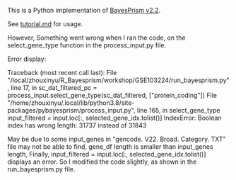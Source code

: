 This is a Python implementation of [BayesPrism v2.2](https://github.com/Danko-Lab/BayesPrism).

See [tutorial.md](https://github.com/ziluwang829/pyBayesPrism/blob/main/tutorial.md)
for usage. 


However, Something went wrong when I ran the code, on the select_gene_type function in the process_input.py file.

Error display:

Traceback (most recent call last):
    File "/local/zhouxinyu/R_Bayesprism/workshop/GSE103224/run_bayesprism.py", line 17, in <module>
    sc_dat_filtered_pc = process_input.select_gene_type(sc_dat_filtered, ["protein_coding"])
    File "/home/zhouxinyu/.local/lib/python3.8/site-packages/pybayesprism/process_input.py", line 165, in select_gene_type
    input_filtered = input.loc[:, selected_gene_idx.tolist()]
IndexError: Boolean index has wrong length: 31737 instead of 31843


May be due to some input_genes in "gencode. V22. Broad. Category. TXT" file may not be able to find, gene_df length is smaller than input_genes length, Finally, input_filtered = input.loc[:, selected_gene_idx.tolist()] displays an error. So I modified the code slightly, as shown in the run_bayesprism.py file.

